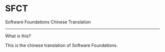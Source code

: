 # SFCT
Software Foundations Chinese Translation

---------------------
What is this?

This is the chinese translation of Software Foundations.
